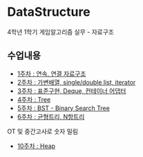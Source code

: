 # DataStructure
4학년 1학기 게임알고리즘 실무 - 자료구조

수업내용
------------------------
- [1주차 : 연속, 연결 자료구조](https://www.notion.so/04edb56a09404f2a917c24915e135da8)
- [2주차 : 가변배열, single/double list, iterator](https://www.notion.so/single-double-list-iterator-3ec48854cfb54d8b8f65d49194032e9a)
- [3주차 : 표준구현, Deque, 컨테이너 어댑터](https://www.notion.so/deque-62390a6f48864b39b91bc23876f772c0)
- [4주차 : Tree](https://www.notion.so/Tree-93431dab3d5b43128955fbc29255ea33)
- [5주차 : BST - Binary Search Tree](https://www.notion.so/BST-Binary-Search-Tree-25e9e55d68ee40588137aefbf889c0ae)
- [6주차 : 균형트리, N항트리](https://www.notion.so/N-78777926a1e34423b5739ef9291791ba)

OT 및 중간고사로 숫자 밀림

- [10주차 : Heap](https://www.notion.so/Heap-f702d9c2bfaa468ebdb4c2f9501b9729)
